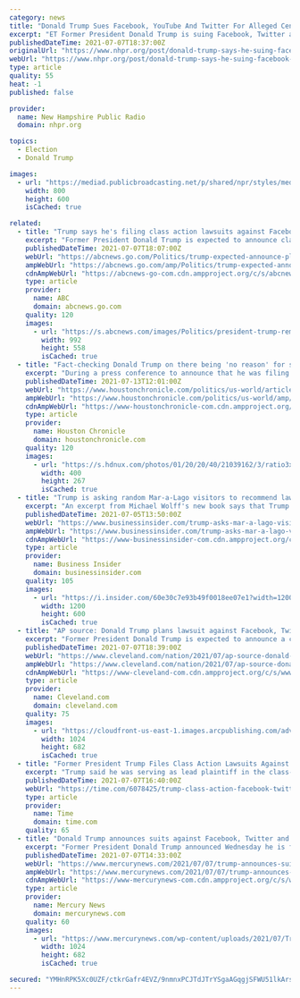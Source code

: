 ```yaml
---
category: news
title: "Donald Trump Sues Facebook, YouTube And Twitter For Alleged Censorship"
excerpt: "ET Former President Donald Trump is suing Facebook, Twitter and Google's YouTube over their suspensions of his"
publishedDateTime: 2021-07-07T18:37:00Z
originalUrl: "https://www.nhpr.org/post/donald-trump-says-he-suing-facebook-google-and-twitter-alleged-censorship"
webUrl: "https://www.nhpr.org/post/donald-trump-says-he-suing-facebook-google-and-twitter-alleged-censorship"
type: article
quality: 55
heat: -1
published: false

provider:
  name: New Hampshire Public Radio
  domain: nhpr.org

topics:
  - Election
  - Donald Trump

images:
  - url: "https://mediad.publicbroadcasting.net/p/shared/npr/styles/medium/nprshared/202107/1013762824.jpg"
    width: 800
    height: 600
    isCached: true

related:
  - title: "Trump says he's filing class action lawsuits against Facebook, Twitter and Google"
    excerpt: "Former President Donald Trump is expected to announce class action lawsuits against Facebook and Twitter during a press conference this morning at his Bedminster, New Jersey, golf club, multiple sources familiar with the matter tell ABC News."
    publishedDateTime: 2021-07-07T18:07:00Z
    webUrl: "https://abcnews.go.com/Politics/trump-expected-announce-plans-sue-major-social-media/story?id=78709538"
    ampWebUrl: "https://abcnews.go.com/amp/Politics/trump-expected-announce-plans-sue-major-social-media/story?id=78709538"
    cdnAmpWebUrl: "https://abcnews-go-com.cdn.ampproject.org/c/s/abcnews.go.com/amp/Politics/trump-expected-announce-plans-sue-major-social-media/story?id=78709538"
    type: article
    provider:
      name: ABC
      domain: abcnews.go.com
    quality: 120
    images:
      - url: "https://s.abcnews.com/images/Politics/president-trump-remarks-ap-jef-210707_1625676813211_hpMain_16x9_992.jpg"
        width: 992
        height: 558
        isCached: true
  - title: "Fact-checking Donald Trump on there being 'no reason' for shooting Ashli Babbitt"
    excerpt: "During a press conference to announce that he was filing a lawsuit against several social media giants, former President Donald Trump answered a question about the event that triggered his removal from Facebook and Twitter: the storming of the U."
    publishedDateTime: 2021-07-13T12:01:00Z
    webUrl: "https://www.houstonchronicle.com/politics/us-world/article/Donald-Trump-Ashli-Babbitt-shooting-fact-check-16310794.php"
    ampWebUrl: "https://www.houstonchronicle.com/politics/us-world/amp/Donald-Trump-Ashli-Babbitt-shooting-fact-check-16310794.php"
    cdnAmpWebUrl: "https://www-houstonchronicle-com.cdn.ampproject.org/c/s/www.houstonchronicle.com/politics/us-world/amp/Donald-Trump-Ashli-Babbitt-shooting-fact-check-16310794.php"
    type: article
    provider:
      name: Houston Chronicle
      domain: houstonchronicle.com
    quality: 120
    images:
      - url: "https://s.hdnux.com/photos/01/20/20/40/21039162/3/ratio3x2_400.jpg"
        width: 400
        height: 267
        isCached: true
  - title: "Trump is asking random Mar-a-Lago visitors to recommend lawyers to help with his legal issues, Wolff book says"
    excerpt: "An excerpt from Michael Wolff's new book says that Trump has begun to cast around among his Mar-a-Lago visitors for legal recommendations."
    publishedDateTime: 2021-07-05T13:50:00Z
    webUrl: "https://www.businessinsider.com/trump-asks-mar-a-lago-visitors-for-lawyer-recommendations-book-2021-7"
    ampWebUrl: "https://www.businessinsider.com/trump-asks-mar-a-lago-visitors-for-lawyer-recommendations-book-2021-7?amp"
    cdnAmpWebUrl: "https://www-businessinsider-com.cdn.ampproject.org/c/s/www.businessinsider.com/trump-asks-mar-a-lago-visitors-for-lawyer-recommendations-book-2021-7?amp"
    type: article
    provider:
      name: Business Insider
      domain: businessinsider.com
    quality: 105
    images:
      - url: "https://i.insider.com/60e30c7e93b49f0018ee07e1?width=1200&format=jpeg"
        width: 1200
        height: 600
        isCached: true
  - title: "AP source: Donald Trump plans lawsuit against Facebook, Twitter, Google"
    excerpt: "Former President Donald Trump is expected to announce a class-action lawsuit Wednesday against three of the country’s biggest tech companies: Facebook, Twitter and Google. Trump will serve as the lead plaintiff in the suit,"
    publishedDateTime: 2021-07-07T18:39:00Z
    webUrl: "https://www.cleveland.com/nation/2021/07/ap-source-donald-trump-plans-lawsuit-against-facebook-twitter-google.html"
    ampWebUrl: "https://www.cleveland.com/nation/2021/07/ap-source-donald-trump-plans-lawsuit-against-facebook-twitter-google.html?outputType=amp"
    cdnAmpWebUrl: "https://www-cleveland-com.cdn.ampproject.org/c/s/www.cleveland.com/nation/2021/07/ap-source-donald-trump-plans-lawsuit-against-facebook-twitter-google.html?outputType=amp"
    type: article
    provider:
      name: Cleveland.com
      domain: cleveland.com
    quality: 75
    images:
      - url: "https://cloudfront-us-east-1.images.arcpublishing.com/advancelocal/AKA2R2SM45FX5G32HB2EP7M5IU.jpg"
        width: 1024
        height: 682
        isCached: true
  - title: "Former President Trump Files Class Action Lawsuits Against Facebook, Twitter and Google Over Alleged Censorship"
    excerpt: "Trump said he was serving as lead plaintiff in the class-action suits, claiming he has been wrongfully censored"
    publishedDateTime: 2021-07-07T16:40:00Z
    webUrl: "https://time.com/6078425/trump-class-action-facebook-twitter-google/"
    type: article
    provider:
      name: Time
      domain: time.com
    quality: 65
  - title: "Donald Trump announces suits against Facebook, Twitter and Google claiming he was wrongfully censored"
    excerpt: "Former President Donald Trump announced Wednesday he is filing suits against three of the country’s biggest tech companies: Facebook, Twitter and Google, as well as their CEOs."
    publishedDateTime: 2021-07-07T14:33:00Z
    webUrl: "https://www.mercurynews.com/2021/07/07/trump-announces-suits-against-facebook-twitter-and-google/"
    ampWebUrl: "https://www.mercurynews.com/2021/07/07/trump-announces-suits-against-facebook-twitter-and-google/amp/"
    cdnAmpWebUrl: "https://www-mercurynews-com.cdn.ampproject.org/c/s/www.mercurynews.com/2021/07/07/trump-announces-suits-against-facebook-twitter-and-google/amp/"
    type: article
    provider:
      name: Mercury News
      domain: mercurynews.com
    quality: 60
    images:
      - url: "https://www.mercurynews.com/wp-content/uploads/2021/07/Trump_52919.jpg?w=1024&h=682"
        width: 1024
        height: 682
        isCached: true

secured: "YMHnRPK5Xc0UZF/ctkrGafr4EVZ/9nmnxPCJTdJTrYSgaAGqgjSFWU51lkArsoxK1ZiUrYIwzxD27BmUi9n8mTpkV0PrQIEu8KibLlThlqT0aOSwCD7NOny9hZ3RI04h+U2XW4oW1Oa9LQhPTMKRUdn4qIQLfECxHbMv/4GWH4N8WgMr8ofYU1T1grrZ6qFbr2ORq+FAXVr3RbCXpU4VpWMrrsGxCxEeLEyo/+AGKqbSFVFcv8I3RgKeyRz0OHfsow2EY8jptKN/aVfibvEyyFS9LuJpAhHtCh5igLE8ODnMv0N2c2TPXFbPkUdABFYzQuQ/9yHIA/BSH3OJx0FhziWtriMc5nrkJ6GiyKZQsWI=;SyRhPVMkfjMZX7Ol0a00/g=="
---
```


